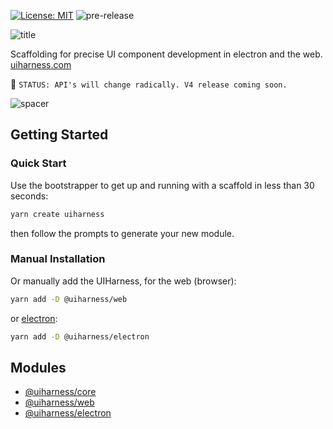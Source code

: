 [![License: MIT](https://img.shields.io/badge/License-MIT-green.svg)](https://opensource.org/licenses/MIT)
![pre-release](https://img.shields.io/badge/Status-pre--release-orange.svg)

![title](https://user-images.githubusercontent.com/185555/51241923-b49d7780-19e3-11e9-90c1-c847343d785f.jpg)

Scaffolding for precise UI component development in electron and the web.
[uiharness.com](https://uiharness.com)

🌳   `STATUS: API's will change radically. V4 release coming soon.`


![spacer](https://user-images.githubusercontent.com/185555/51242442-e236f080-19e4-11e9-926d-213338bbaf72.png)

## Getting Started


### Quick Start

Use the bootstrapper to get up and running with a scaffold in less than 30 seconds:

```bash
yarn create uiharness
```

then follow the prompts to generate your new module.

### Manual Installation

Or manually add the UIHarness, for the web (browser):

```bash
yarn add -D @uiharness/web
```

or [electron](https://electronjs.org):

```bash
yarn add -D @uiharness/electron
```

## Modules

- [@uiharness/core](code/libs/core/README.md)
- [@uiharness/web](code/libs/web/README.md)
- [@uiharness/electron](code/libs/electron/README.md)
